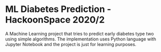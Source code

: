 # ML Diabetes Prediction - HackoonSpace 2020/2
A Machine Learning project that tries to predict early diabetes type two using simple algorithms.
The implementation uses Python language with Jupyter Notebook and the project is just for learning purposes.
